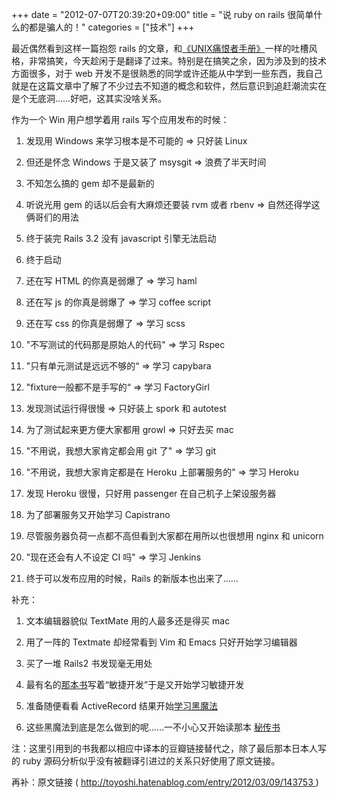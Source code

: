 +++
date = "2012-07-07T20:39:20+09:00"
title = "说 ruby on rails 很简单什么的都是骗人的！"
categories = ["技术"]
+++

最近偶然看到这样一篇抱怨 rails 的文章，和[《UNIX痛恨者手册》](http://en.wikipedia.org/wiki/The_UNIX-HATERS_Handbook)一样的吐槽风格，非常搞笑，今天趁闲于是翻译了过来。特别是在搞笑之余，因为涉及到的技术方面很多，对于 web 开发不是很熟悉的同学或许还能从中学到一些东西，我自己就是在这篇文章中了解了不少过去不知道的概念和软件，然后意识到追赶潮流实在是个无底洞……好吧，这其实没啥关系。

<!--more-->

作为一个 Win 用户想学着用 rails 写个应用发布的时候：

  1. 发现用 Windows 来学习根本是不可能的 => 只好装 Linux

  2. 但还是怀念 Windows 于是又装了 msysgit => 浪费了半天时间

  3. 不知怎么搞的 gem 却不是最新的

  4. 听说光用 gem 的话以后会有大麻烦还要装 rvm 或者 rbenv => 自然还得学这俩哥们的用法

  5. 终于装完 Rails 3.2 没有 javascript 引擎无法启动

  6. 终于启动

  7. 还在写 HTML 的你真是弱爆了 => 学习 haml

  8. 还在写 js 的你真是弱爆了 => 学习 coffee script

  9. 还在写 css 的你真是弱爆了 => 学习 scss

  10. "不写测试的代码那是原始人的代码" => 学习 Rspec

  11. "只有单元测试是远远不够的“ => 学习 capybara

  12. "fixture一般都不是手写的“ => 学习 FactoryGirl

  13. 发现测试运行得很慢 => 只好装上 spork 和 autotest

  14. 为了测试起来更方便大家都用 growl => 只好去买 mac

  15. "不用说，我想大家肯定都会用 git 了" => 学习 git

  16. "不用说，我想大家肯定都是在 Heroku 上部署服务的" => 学习 Heroku

  17. 发现 Heroku 很慢，只好用 passenger 在自己机子上架设服务器

  18. 为了部署服务又开始学习 Capistrano

  19. 尽管服务器负荷一点都不高但看到大家都在用所以也很想用 nginx 和 unicorn

  20. "现在还会有人不设定 CI 吗" => 学习 Jenkins

  21. 终于可以发布应用的时候，Rails 的新版本也出来了……

补充：

  1. 文本编辑器貌似 TextMate 用的人最多还是得买 mac

  2. 用了一阵的 Textmate 却经常看到 Vim 和 Emacs 只好开始学习编辑器

  3. 买了一堆 Rails2 书发现毫无用处

  4. 最有名的[那本书](http://book.douban.com/subect/2123092/)写着“敏捷开发”于是又开始学习敏捷开发

  5. 准备随便看看 ActiveRecord 结果开始[学习黑魔法](http://book.douban.com/subject/7056800/)

  6. 这些黑魔法到底是怎么做到的呢……一不小心又开始读那本 [秘传书](http://i.loveruby.net/ja/rhg/book/)

注：这里引用到的书我都以相应中译本的豆瓣链接替代之，除了最后那本日本人写的 ruby 源码分析似乎没有被翻译引进过的关系只好使用了原文链接。

再补：原文链接 ( [http://toyoshi.hatenablog.com/entry/2012/03/09/143753 ](http://toyoshi.hatenablog.com/entry/2012/03/09/143753))
